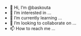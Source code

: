- 👋 Hi, I’m @baskouta
- 👀 I’m interested in ...
- 🌱 I’m currently learning ...
- 💞️ I’m looking to collaborate on ...
- 📫 How to reach me ...

<!---
baskouta/baskouta is a ✨ special ✨ repository because its `README.md` (this file) appears on your GitHub profile.
You can click the Preview link to take a look at your changes.
--->
